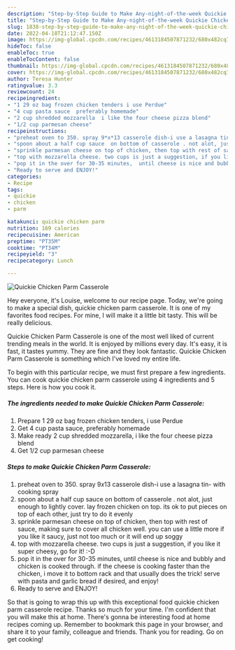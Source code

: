 ```yaml
---
description: "Step-by-Step Guide to Make Any-night-of-the-week Quickie Chicken Parm Casserole"
title: "Step-by-Step Guide to Make Any-night-of-the-week Quickie Chicken Parm Casserole"
slug: 1838-step-by-step-guide-to-make-any-night-of-the-week-quickie-chicken-parm-casserole
date: 2022-04-18T21:12:47.150Z
image: https://img-global.cpcdn.com/recipes/4613184507871232/680x482cq70/quickie-chicken-parm-casserole-recipe-main-photo.jpg
hideToc: false
enableToc: true
enableTocContent: false
thumbnail: https://img-global.cpcdn.com/recipes/4613184507871232/680x482cq70/quickie-chicken-parm-casserole-recipe-main-photo.jpg
cover: https://img-global.cpcdn.com/recipes/4613184507871232/680x482cq70/quickie-chicken-parm-casserole-recipe-main-photo.jpg
author: Teresa Hunter
ratingvalue: 3.3
reviewcount: 24
recipeingredient:
- "1 29 oz bag frozen chicken tenders i use Perdue"
- "4 cup pasta sauce  preferably homemade"
- "2 cup shredded mozzarella  i like the four cheese pizza blend"
- "1/2 cup parmesan cheese"
recipeinstructions:
- "preheat oven to 350. spray 9*x*13 casserole dish-i use a lasagna tin- with cooking spray"
- "spoon about a half cup sauce  on bottom of casserole . not alot, just enough to lightly cover. lay frozen chicken on top. its ok to put pieces on top of each other, just try to do it evenly"
- "sprinkle parmesan cheese on top of chicken, then top with rest of sauce, making sure to cover all chicken well. you can use a little more if you like it saucy,  just not too much or it will end up soggy"
- "top with mozzarella cheese. two cups is just a suggestion, if you like it super cheesy, go for it! :-D"
- "pop it in the over for 30-35 minutes,  until cheese is nice and bubbly and chicken is cooked through. if the cheese is cooking faster than the chicken, i move it to bottom rack and that usually does the trick! serve with pasta and garlic bread if desired, and enjoy!"
- "Ready to serve and ENJOY!"
categories:
- Recipe
tags:
- quickie
- chicken
- parm

katakunci: quickie chicken parm 
nutrition: 169 calories
recipecuisine: American
preptime: "PT35M"
cooktime: "PT34M"
recipeyield: "3"
recipecategory: Lunch

---
```



![Quickie Chicken Parm Casserole](https://img-global.cpcdn.com/recipes/4613184507871232/680x482cq70/quickie-chicken-parm-casserole-recipe-main-photo.jpg)

Hey everyone, it's Louise, welcome to our recipe page. Today, we're going to make a special dish, quickie chicken parm casserole. It is one of my favorites food recipes. For mine, I will make it a little bit tasty. This will be really delicious.

Quickie Chicken Parm Casserole is one of the most well liked of current trending meals in the world. It is enjoyed by millions every day. It's easy, it is fast, it tastes yummy. They are fine and they look fantastic. Quickie Chicken Parm Casserole is something which I've loved my entire life.




To begin with this particular recipe, we must first prepare a few ingredients. You can cook quickie chicken parm casserole using 4 ingredients and 5 steps. Here is how you cook it.

<!--inarticleads1-->

##### The ingredients needed to make Quickie Chicken Parm Casserole:

1. Prepare 1 29 oz bag frozen chicken tenders, i use Perdue
1. Get 4 cup pasta sauce,  preferably homemade
1. Make ready 2 cup shredded mozzarella,  i like the four cheese pizza blend
1. Get 1/2 cup parmesan cheese




<!--inarticleads2-->

##### Steps to make Quickie Chicken Parm Casserole:

1. preheat oven to 350. spray 9*x*13 casserole dish-i use a lasagna tin- with cooking spray
1. spoon about a half cup sauce  on bottom of casserole . not alot, just enough to lightly cover. lay frozen chicken on top. its ok to put pieces on top of each other, just try to do it evenly
1. sprinkle parmesan cheese on top of chicken, then top with rest of sauce, making sure to cover all chicken well. you can use a little more if you like it saucy,  just not too much or it will end up soggy
1. top with mozzarella cheese. two cups is just a suggestion, if you like it super cheesy, go for it! :-D
1. pop it in the over for 30-35 minutes,  until cheese is nice and bubbly and chicken is cooked through. if the cheese is cooking faster than the chicken, i move it to bottom rack and that usually does the trick! serve with pasta and garlic bread if desired, and enjoy!
1. Ready to serve and ENJOY!



So that is going to wrap this up with this exceptional food quickie chicken parm casserole recipe. Thanks so much for your time. I'm confident that you will make this at home. There's gonna be interesting food at home recipes coming up. Remember to bookmark this page in your browser, and share it to your family, colleague and friends. Thank you for reading. Go on get cooking!
